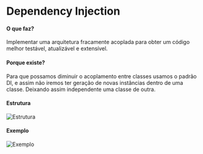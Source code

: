 # Dependency Injection

#### O que faz?

Implementar uma arquitetura fracamente acoplada para obter um 
código melhor testável, atualizável e extensível.

#### Porque existe?

Para que possamos diminuir o acoplamento entre classes usamos
o padrão DI, e assim não iremos ter geração de novas instâncias
dentro de uma classe. Deixando assim independente uma classe 
de outra.

#### Estrutura

![Estrutura](https://i.ibb.co/gjbk2k3/estrutura-dependency-injection.png)

#### Exemplo

![Exemplo](https://i.ibb.co/mvvzDWy/exemplo-dependency-injection.png)
